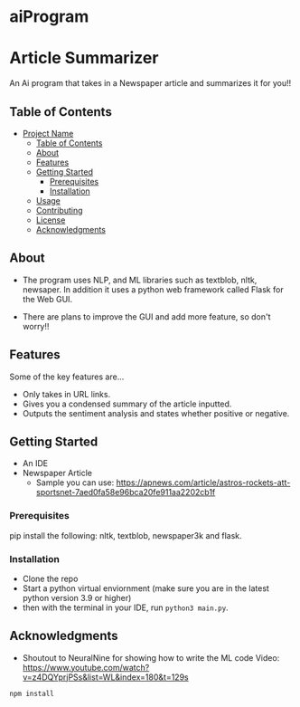 # aiProgram
 # Article Summarizer

An Ai program that takes in a Newspaper article and summarizes it for you!!

## Table of Contents

- [Project Name](#project-name)
  - [Table of Contents](#table-of-contents)
  - [About](#about)
  - [Features](#features)
  - [Getting Started](#getting-started)
    - [Prerequisites](#prerequisites)
    - [Installation](#installation)
  - [Usage](#usage)
  - [Contributing](#contributing)
  - [License](#license)
  - [Acknowledgments](#acknowledgments)

## About

- The program uses NLP, and ML libraries such as textblob, nltk, newsaper. In addition it uses a python web framework called Flask for the Web GUI.

- There are plans to improve the GUI and add more feature, so don't worry!!

## Features

Some of the key features are...

- Only takes in URL links.
- Gives you a condensed summary of the article inputted.
- Outputs the sentiment analysis and states whether positive or negative.

## Getting Started

- An IDE
- Newspaper Article
    - Sample you can use: https://apnews.com/article/astros-rockets-att-sportsnet-7aed0fa58e96bca20fe911aa2202cb1f

### Prerequisites

pip install the following: nltk, textblob, newspaper3k and flask.

### Installation

- Clone the repo
- Start a python virtual enviornment (make sure you are in the latest python version 3.9 or higher)
- then with the terminal in your IDE, run `python3 main.py`.

## Acknowledgments
- Shoutout to NeuralNine for showing how to write the ML code
    Video: https://www.youtube.com/watch?v=z4DQYprjPSs&list=WL&index=180&t=129s

```bash
npm install

